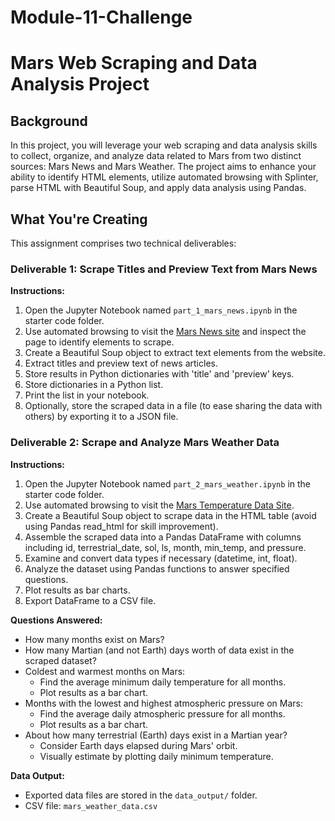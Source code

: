 # Module-11-Challenge
# Mars Web Scraping and Data Analysis Project

## Background

In this project, you will leverage your web scraping and data analysis skills to collect, organize, and analyze data related to Mars from two distinct sources: Mars News and Mars Weather. The project aims to enhance your ability to identify HTML elements, utilize automated browsing with Splinter, parse HTML with Beautiful Soup, and apply data analysis using Pandas.

## What You're Creating

This assignment comprises two technical deliverables:

### Deliverable 1: Scrape Titles and Preview Text from Mars News

**Instructions:**
1. Open the Jupyter Notebook named `part_1_mars_news.ipynb` in the starter code folder.
2. Use automated browsing to visit the [Mars News site](#) and inspect the page to identify elements to scrape.
3. Create a Beautiful Soup object to extract text elements from the website.
4. Extract titles and preview text of news articles.
5. Store results in Python dictionaries with 'title' and 'preview' keys.
6. Store dictionaries in a Python list.
7. Print the list in your notebook.
8. Optionally, store the scraped data in a file (to ease sharing the data with others) by exporting it to a JSON file.

### Deliverable 2: Scrape and Analyze Mars Weather Data

**Instructions:**
1. Open the Jupyter Notebook named `part_2_mars_weather.ipynb` in the starter code folder.
2. Use automated browsing to visit the [Mars Temperature Data Site](https://static.bc-edx.com/data/web/mars_facts/temperature.html).
3. Create a Beautiful Soup object to scrape data in the HTML table (avoid using Pandas read_html for skill improvement).
4. Assemble the scraped data into a Pandas DataFrame with columns including id, terrestrial_date, sol, ls, month, min_temp, and pressure.
5. Examine and convert data types if necessary (datetime, int, float).
6. Analyze the dataset using Pandas functions to answer specified questions.
7. Plot results as bar charts.
8. Export DataFrame to a CSV file.

**Questions Answered:**
- How many months exist on Mars?
- How many Martian (and not Earth) days worth of data exist in the scraped dataset?
- Coldest and warmest months on Mars:
   - Find the average minimum daily temperature for all months.
   - Plot results as a bar chart.
- Months with the lowest and highest atmospheric pressure on Mars:
   - Find the average daily atmospheric pressure for all months.
   - Plot results as a bar chart.
- About how many terrestrial (Earth) days exist in a Martian year?
   - Consider Earth days elapsed during Mars' orbit.
   - Visually estimate by plotting daily minimum temperature.

**Data Output:**
- Exported data files are stored in the `data_output/` folder.
- CSV file: `mars_weather_data.csv`
